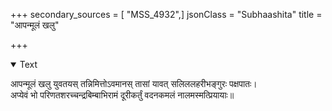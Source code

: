 +++
secondary_sources = [ "MSS_4932",]
jsonClass = "Subhaashita"
title = "आपन्मूलं खलु"

+++

<details open><summary>Text</summary>

आपन्मूलं खलु युवतयस् तन्निमित्तोऽवमानस् तासां यावत् सलिललहरीभङ्गुरः पक्षपातः।  
अप्येवं भो परिणतशरच्चन्द्रबिम्बाभिरामं दूरीकर्तुं वदनकमलं नालमस्मत्प्रियायाः॥
</details>
